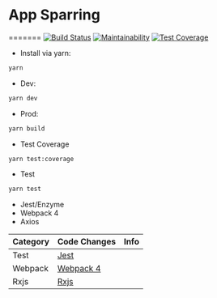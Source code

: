 # App Sparring

=======
[![Build Status](https://travis-ci.org/rodrigomilfont/appsparring.svg?branch=master)](https://travis-ci.org/rodrigomilfont/appsparring) [![Maintainability](https://api.codeclimate.com/v1/badges/3597bbbbffe8f88c5269/maintainability)](https://codeclimate.com/github/rodrigomilfont/appsparring/maintainability) [![Test Coverage](https://api.codeclimate.com/v1/badges/3597bbbbffe8f88c5269/test_coverage)](https://codeclimate.com/github/rodrigomilfont/appsparring/test_coverage)

* Install via yarn:

```bash
yarn
```

* Dev:

```bash
yarn dev
```

* Prod:

```bash
yarn build
```

* Test Coverage

```bash
yarn test:coverage
```

* Test

```bash
yarn test
```

* Jest/Enzyme
* Webpack 4
* Axios

| Category | Code Changes                                                                              | Info |
| -------- | ----------------------------------------------------------------------------------------- | ---- |
| Test     | [Jest](https://github.com/rodrigomilfont/appsparring/compare/master...grid)               |      |
| Webpack  | [Webpack 4](https://github.com/rodrigomilfont/appsparring/compare/master...webpackUpdate) |      |
| Rxjs     | [Rxjs](https://github.com/rodrigomilfont/appsparring/compare/master...rxjs)               |      |
